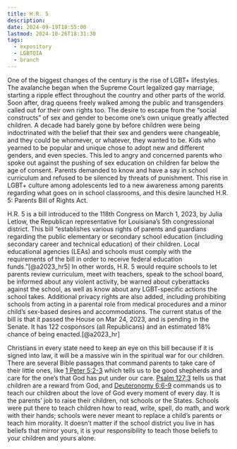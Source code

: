 ```yaml
---
title: H.R. 5
description: 
date: 2024-09-19T18:55:00
lastmod: 2024-10-26T18:31:30
tags:
  - expository
  - LGBTQIA
  - branch
---
```

One of the biggest changes of the century is the rise of LGBT+ lifestyles. The avalanche began when the Supreme Court legalized gay marriage, starting a ripple effect throughout the country and other parts of the world. Soon after, drag queens freely walked among the public and transgenders called out for their own rights too. The desire to escape from the “social constructs” of sex and gender to become one’s own unique greatly affected children. A decade had barely gone by before children were being indoctrinated with the belief that their sex and genders were changeable, and they could be whomever, or whatever, they wanted to be. Kids who yearned to be popular and unique chose to adopt new and different genders, and even species. This led to angry and concerned parents who spoke out against the pushing of sex education on children far below the age of consent. Parents demanded to know and have a say in school curriculum and refused to be silenced by threats of punishment. This rise in LGBT+ culture among adolescents led to a new awareness among parents regarding what goes on in school classrooms, and this desire launched H.R. 5: Parents Bill of Rights Act.  
  
H.R. 5 is a bill introduced to the 118th Congress on March 1, 2023, by Julia Letlow, the Republican representative for Louisiana’s 5th congressional district. This bill “establishes various rights of parents and guardians regarding the public elementary or secondary school education (including secondary career and technical education) of their children. Local educational agencies (LEAs) and schools must comply with the requirements of the bill in order to receive federal education funds.”[@a2023_hr5] In other words, H.R. 5 would require schools to let parents review curriculum, meet with teachers, speak to the school board, be informed about any violent activity, be warned about cyberattacks against the school, as well as know about any LGBT-specific actions the school takes. Additional privacy rights are also added, including prohibiting schools from acting in a parental role from medical procedures and a minor child’s sex-based desires and accommodations. The current status of the bill is that it passed the House on Mar 24, 2023, and is pending in the Senate. It has 122 cosponsors (all Republicans) and an estimated 18% chance of being enacted.[@a2023_hr]  
  
Christians in every state need to keep an eye on this bill because if it is signed into law, it will be a massive win in the spiritual war for our children. There are several Bible passages that command parents to take care of their little ones, like [1 Peter 5:2-3](1%20Pet%205.md#2)[](1%20Pet%205.md#3) which tells us to be good shepherds and care for the one’s that God has put under our care. [Psalm 127:3](Ps%20127.md#3) tells us that children are a reward from God, and [Deuteronomy 6:6-9](Deut%206.md#6)[](Deut%206.md#7)[](Deut%206.md#8)[](Deut%206.md#9) commands us to teach our children about the love of God every moment of every day. It is the parents’ job to raise their children, not schools or the States. Schools were put there to teach children how to read, write, spell, do math, and work with their hands; schools were never meant to replace a child’s parents or teach him morality. It doesn’t matter if the school district you live in has beliefs that mirror yours, it is your responsibility to teach those beliefs to your children and yours alone.  
